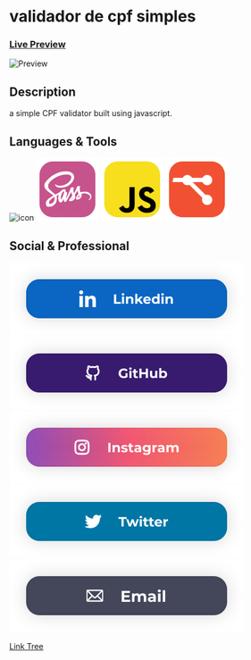 # validador de cpf simples

### [Live Preview](https://stwgabriel.space/basic-js-projects/validador-de-cpf-simples/)

![Preview](https://github.com/stwgabriel/basic-js-projects/validador-de-cpf-simples/blob/main/src/assets/screenshot.png)

## Description

a simple CPF validator built using javascript.

## Languages & Tools

   ![icon](https://github.com/StwGabriel/Assets/blob/main/icons/html5-icon.svg)
   ![icon](https://github.com/StwGabriel/Assets/blob/main/icons/sass-icon.svg)
   ![icon](https://github.com/StwGabriel/Assets/blob/main/icons/javascript-icon.svg)
   ![icon](https://github.com/StwGabriel/Assets/blob/main/icons/git-icon.svg)

## Social & Professional

   [![shield](https://github.com/StwGabriel/Assets/blob/main/readme-shields/linkedin-shield.svg)](https://www.linkedin.com/in/stwgabriel/)
   [![shield](https://github.com/StwGabriel/Assets/blob/main/readme-shields/github-shield.svg)](https://github.com/StwGabriel)
   [![shield](https://github.com/StwGabriel/Assets/blob/main/readme-shields/instagram-shield.svg)](https://www.instagram.com/stwgabriel/)
   [![shield](https://github.com/StwGabriel/Assets/blob/main/readme-shields/twitter-shield.svg)](https://www.twitter.com/stwgabriel_/)
   [![shield](https://github.com/StwGabriel/Assets/blob/main/readme-shields/email-shield.svg)](mailto:gabrielstw@pm.me?Subject=Vim%20Pelo%20GitHub)

[Link Tree](https://cutt.ly/stwgabriel)
